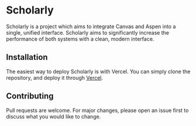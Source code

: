 # Scholarly

Scholarly is a project which aims to integrate Canvas and Aspen into a single, unified interface. Scholarly aims to significantly increase the performance of both systems with a clean, modern interface.

## Installation

The easiest way to deploy Scholarly is with Vercel. You can simply clone the repository, and deploy it through [Vercel](https://vercel.com/dashboard).

## Contributing

Pull requests are welcome. For major changes, please open an issue first to discuss what you would like to change.
